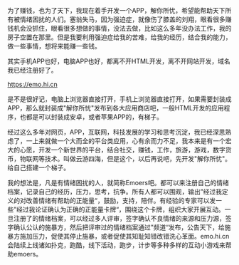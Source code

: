 为了赚钱，也为了天下，我现在着手开发一个APP，解你所忧，希望能帮助天下所有被情绪困扰的人们。塞翁失马，因为强迫症，就像伤了膝盖的刘翔，眼看很多赚钱机会没抓住，眼看很多想做的事情，没法去做，比如这么多年没办法工作，我的房子空置在那里。但是我要利用强迫症给我的苦难，给我的经历，结合我的能力，做一些事情，想将来能赚一些钱。

其实手机APP也好，电脑APP也好，都离不开HTML开发，离不开网站开发，域名我已经注册好了。

https://emo.hi.cn 

是不是很好记，电脑上浏览器直接打开，手机上浏览器直接打开，如果需要封装成APP，那么就封装成"解你所忧"发布到各大应用商店吧，一般HTML开发的应用程序，也都是可以封装成安卓，或者苹果APP的，有梯子。

经过这么多年对网页，APP，互联网，科技发展的学习和思考沉淀，我已经深思熟虑了，一上来就做一个大而全的平台类应用，心有余而力不足，我本来是有一个宏大的心愿，开发一个新世界的平台，结合社交，赚钱，工作，旅游，游戏，数字货币，物联网等技术。叫做云游四海，但是这个，以后再说吧，先开发"解你所忧"。给自己搭建一个梯子。

我的想法是，凡是有情绪困扰的人，就简称Emoers吧。都可以来注册自己的情绪档案，记录自己的经历，压力，思考，抗争。所有人都可以围观，输出”经过我定义的对改善情绪有帮助的正能量“，鼓励，支持，陪伴。有经验的专家可以发一些”经过我论证确认为正确的正能量卡牌“，围绕这个卡牌，组织大家开展互动。一旦注册了的情绪档案，可以经过多人评审，签字确认不良情绪的来源和压力源，签字确认公认的施暴方，然后把评审过的情绪档案通过”频道“发布，公告天下，给施暴方施加压力，促使其停止施暴，或者促使其知耻知错改错洗心革面。emo.hi.cn会陆续上线诸如扑克，跑酷，线下活动，跑步，计步等多种多样的互动小游戏来帮助emoers。


